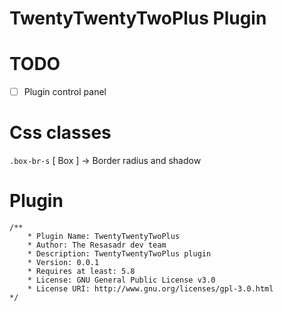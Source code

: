 # TwentyTwentyTwoPlus Plugin

# TODO
- [ ] Plugin control panel


# Css classes

``` .box-br-s ``` [ Box ] -> Border radius and shadow

# Plugin
```
/**
    * Plugin Name: TwentyTwentyTwoPlus
    * Author: The Resasadr dev team
    * Description: TwentyTwentyTwoPlus plugin
    * Version: 0.0.1
    * Requires at least: 5.8
    * License: GNU General Public License v3.0
    * License URI: http://www.gnu.org/licenses/gpl-3.0.html
*/
```
